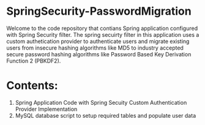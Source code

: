 # SpringSecurity-PasswordMigration
Welcome to the code repository that contians Spring application configured with Spring Security filter. The spring secuirty filter in this application uses a custom authetication provider to authenticate users and migrate existing users from insecure hashing algorithms like MD5 to industry accepted secure password hashing algorithms like Password Based Key Derivation Function 2 (PBKDF2). 
# Contents:
1. Spring Application Code with Spring Secuity Custom Authentication Provider Implementation
2. MySQL database script to setup required tables and populate user data 
